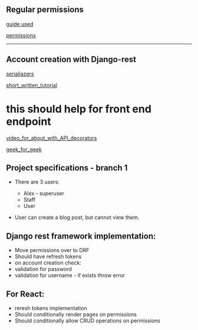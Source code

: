 ## Regular permissions

[guide used]("https://www.youtube.com/watch?v=wlYaUvfXJDc")

[permissions]("https://developer.mozilla.org/en-US/docs/Learn/Server-side/Django/Authentication#challenge_yourself")

<hr>

## Account creation with Django-rest

[serialiazers]("https://www.django-rest-framework.org/api-guide/serializers/")

[short_written_tutorial]("https://www.codersarts.com/post/how-to-create-register-and-login-api-using-django-rest-framework-and-token-authentication")

# this should help for front end endpoint
[video_for_about_with_API_decorators]("https://www.youtube.com/watch?v=_OhF6FEdIao")

[geek_for_geek]("https://www.geeksforgeeks.org/adding-permission-in-api-django-rest-framework/")

## Project specifications - branch 1

- There are 3 users:
    - Alex - superuser
    - Staff 
    - User

- User can create a blog post, but cannot view them.

## Django rest framework implementation:

- Move permissions over to DRF
- Should have refresh tokens
- on account creation check:
 - validation for password
 - validation for username - if exists throw error

## For React:

 - reresh tokens implementation
 - Should conditionally render pages on permissions
 - Should conditionally allow CRUD operations on permissions



